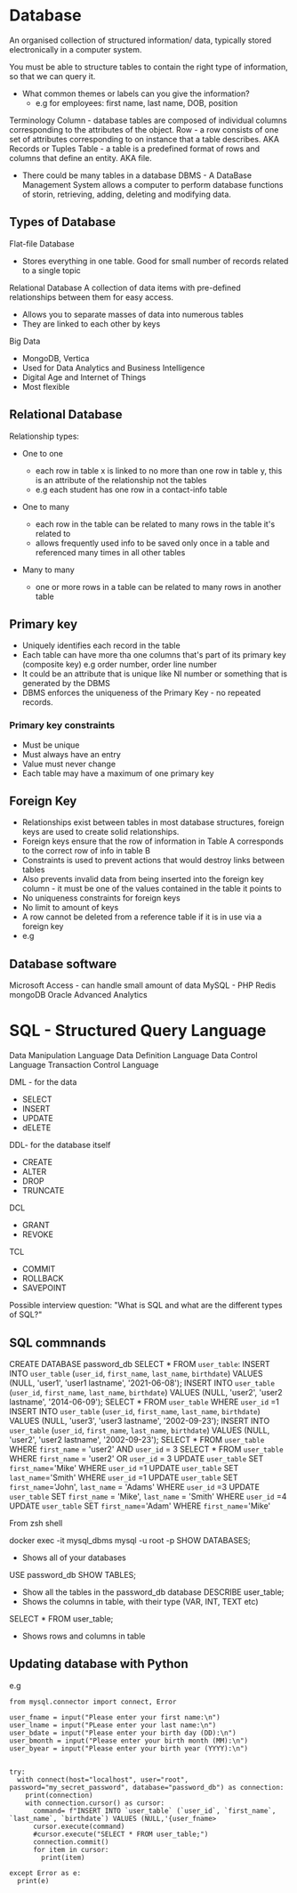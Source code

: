 
# Database

An organised collection of structured information/ data, typically stored electronically in a computer system.

You must be able to structure tables to contain the right type of information, so that we can query it.
- What common themes or labels can you give the information?
	- e.g for employees: first name, last name, DOB, position

Terminology
Column - database tables are composed of individual columns corresponding to the attributes of the object.
Row - a row consists of one set of attributes corresponding to on instance that a table describes. AKA Records or Tuples
Table - a table is a predefined format of rows and columns that define an entity. AKA file.
- There could be many tables in a database 
DBMS - A DataBase Management System allows a computer to perform database functions of storin, retrieving, adding, deleting and modifying data.


## Types of Database
Flat-file Database
- Stores everything in one table. Good for small number of records related to a single topic

Relational Database
A collection of data items with pre-defined relationships between them for easy access.
- Allows you to separate masses of data into numerous tables
- They are linked to each other by keys

Big Data
- MongoDB, Vertica
- Used for Data Analytics and Business Intelligence
- Digital Age and Internet of Things
- Most flexible

## Relational Database

Relationship types:
- One to one
	- each row in table x is linked to no more than one row in table y, this is an attribute of the relationship not the tables
	- e.g each student has one row in a contact-info table
- One to many
	- each row in the table can be related to many rows in the table it's related to
	- allows frequently used info to be saved only once in a table and referenced many times in all other tables
	
- Many to many 
	- one or more rows in a table can be related to many rows in another table
	
## Primary key

- Uniquely identifies each record in the table
- Each table can have more tha one columns that's part of its primary key (composite key) e.g order number, order line number
- It could be an attribute that is unique like NI number or something that is generated by the DBMS
- DBMS enforces the uniqueness of the Primary Key - no repeated records.

### Primary key constraints
- Must be unique
- Must always have an entry
- Value must never change
- Each table may have a maximum of one primary key

## Foreign Key

- Relationships exist between tables in most database structures, foreign keys are used to create solid relationships.
- Foreign keys ensure that the row of information in Table A corresponds to the correct row of info in table B
- Constraints is used to prevent actions that would destroy links between tables
- Also prevents invalid data from being inserted into the foreign key column - it must be one of the values contained in the table it points to
- No uniqueness constraints for foreign keys
- No limit to amount of keys
- A row cannot be deleted from a reference table if it is in use via a foreign key
- e.g 

## Database software

Microsoft Access - can handle small amount of data
MySQL - PHP
Redis 
mongoDB
Oracle Advanced Analytics


# SQL - Structured Query Language

Data Manipulation Language
Data Definition Language
Data Control Language
Transaction Control Language

DML - for the data
- SELECT
- INSERT
- UPDATE
- dELETE

DDL- for the database itself
- CREATE
- ALTER
- DROP
- TRUNCATE

DCL
- GRANT
- REVOKE

TCL
- COMMIT
- ROLLBACK
- SAVEPOINT

Possible interview question: "What is SQL and what are the different types of SQL?"

## SQL commnands

CREATE DATABASE password_db
SELECT * FROM `user_table`:
INSERT INTO `user_table` (`user_id`, `first_name`, `last_name`, `birthdate`) VALUES (NULL, 'user1', 'user1 lastname', '2021-06-08');
INSERT INTO `user_table` (`user_id`, `first_name`, `last_name`, `birthdate`) VALUES (NULL, 'user2', 'user2 lastname', '2014-06-09');
SELECT * FROM `user_table` WHERE `user_id` =1
INSERT INTO `user_table` (`user_id`, `first_name`, `last_name`, `birthdate`) VALUES (NULL, 'user3', 'user3 lastname', '2002-09-23');
INSERT INTO `user_table` (`user_id`, `first_name`, `last_name`, `birthdate`) VALUES (NULL, 'user2', 'user2 lastname', '2002-09-23');
SELECT * FROM `user_table` WHERE `first_name` = 'user2' AND `user_id` = 3
SELECT * FROM `user_table` WHERE `first_name` = 'user2' OR `user_id` = 3
UPDATE `user_table` SET `first_name`='Mike' WHERE `user_id` =1
UPDATE `user_table` SET `last_name`='Smith' WHERE `user_id` =1
UPDATE `user_table` SET `first_name`='John', `last_name` = 'Adams' WHERE `user_id` =3
UPDATE `user_table` SET `first_name` = 'Mike', `last_name` = 'Smith' WHERE `user_id` =4
UPDATE `user_table` SET `first_name`='Adam' WHERE `first_name`='Mike'

From zsh shell

docker exec -it mysql_dbms mysql -u root -p 
SHOW DATABASES;
- Shows all of your databases 

USE password_db
SHOW TABLES;
- Show all the tables in the password_db database
DESCRIBE user_table;
- Shows the columns in table, with their type (VAR, INT, TEXT etc)

SELECT * FROM user_table;
- Shows rows and columns in table


## Updating database with Python 
e.g
```
from mysql.connector import connect, Error

user_fname = input("Please enter your first name:\n")
user_lname = input("PLease enter your last name:\n")
user_bdate = input("Please enter your birth day (DD):\n")
user_bmonth = input("Please enter your birth month (MM):\n")
user_byear = input("Please enter your birth year (YYYY):\n")


try:
  with connect(host="localhost", user="root", password="my_secret_password", database="password_db") as connection:
    print(connection)
    with connection.cursor() as cursor:
      command= f"INSERT INTO `user_table` (`user_id`, `first_name`, `last_name`, `birthdate`) VALUES (NULL,'{user_fname>
      cursor.execute(command)
      #cursor.execute("SELECT * FROM user_table;")
      connection.commit()
      for item in cursor:
        print(item)

except Error as e:
  print(e)
```


